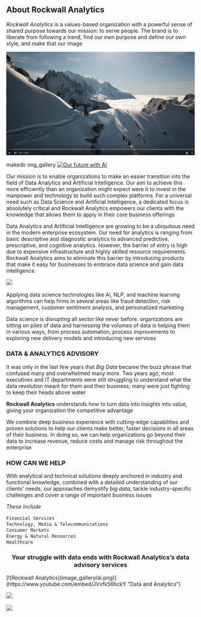 ## About Rockwall Analytics
*Rockwall Analytics* is a values-based organization with a powerful sense of shared purpose towards our mission: to serve people. The brand is to liberate from following a trend, find our own purpose and define our own style, and make that our image

[![SC2 Video](img_gallery/SC2_youtube.png)](https://youtu.be/JVvfk56hckY "SC2 Rockwall Analytics - Click to Watch!")


makedir img_gallery
[![Our future with AI](image_gallery/ai.png)](https://www.youtube.com/embed/pOoBPEJpFoY?start=1 "Our future with AI")

Our mission is to enable organizations to make an easier transition into the field of Data Analytics and Artificial Intelligence. Our aim to achieve this more efficiently than an organization might expect were it to invest in the manpower and technology to build such complex platforms. For a universal need such as Data Science and Artificial Intelligence, a dedicated focus is absolutely critical and Rockwall Analytics empowers our clients with the knowledge that allows them to apply in their core business offerings

Data Analytics and Artificial Intelligence are growing to be a ubiquitous need in the modern enterprise ecosystem. Our need for analytics is ranging from basic descriptive and diagnostic analytics to advanced predictive, prescriptive, and cognitive analytics. However, the barrier of entry is high due to expensive infrastructure and highly skilled resource requirements. Rockwall Analytics aims to eliminate this barrier by introducing products that make it easy for businesses to embrace data science and gain data intelligence

![](https://media.giphy.com/media/3oKIPEqDGUULpEU0aQ/giphy.gif)

Applying data science technologies like Ai, NLP, and machine learning algorithms can help firms in several areas like fraud detection, risk management, customer sentiment analysis, and personalized marketing

Data science is disrupting all sector like never before. organizations are sitting on piles of data and harnessing the volumes of data is helping them in various ways, from process automation, process improvements to exploring new delivery models and introducing new services

### DATA & ANALYTICS ADVISORY
It was only in the last few years that *Big Data* became the buzz phrase that confused many and overwhelmed many more. Two years ago, most executives and IT departments were still struggling to understand what the data revolution meant for them and their business; many were just fighting to keep their heads above water

**Rockwall Analytics** understands how to turn data into insights into value, giving your organization the competitive advantage

We combine deep business experience with cutting-edge capabilities and proven solutions to help our clients make better, faster decisions in all areas of their business. In doing so, we can help organizations go beyond their data to increase revenue, reduce costs and manage risk throughout the enterprise

### HOW CAN WE HELP
With analytical and technical solutions deeply anchored in industry and functional knowledge, combined with a detailed understanding of our clients' needs, our approaches demystify *big data*, tackle industry-specific challenges and cover a range of important business issues

*These include*
```
Financial Services
Technology, Media & Telecommunications
Consumer Markets
Energy & Natural Resources
Healthcare
```

<center> <h3>Your struggle with data ends with Rockwall Analytics’s data advisory services</h3> </center>
[![Rockwall Analytics](image_gallery/ai.png)](https://www.youtube.com/embed/JVvfk56hckY "Data and Analytics")

![](https://promo.com/share/5ef5192a861eda4712213e3b?utm_source=v1_shareDialog2_copy)

![](https://drive.google.com/uc?export=view&id=1i7fzIUxz-oEs8V4uMdoZCQUl51NMrbVz)
